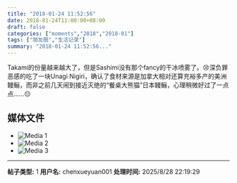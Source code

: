 ```yaml
---
title: "2018-01-24 11:52:56"
date: 2018-01-24T11:00:00+08:00
draft: false
categories: ["moments","2018","2018-01"]
tags: ["朋友圈","生活记录"]
summary: "2018-01-24 11:52:56..."
---
```


Takami的份量越来越大了，但是Sashimi没有那个fancy的干冰喷雾了。😢深负罪恶感的吃了一块Unagi Nigiri，确认了食材来源是加拿大相对还算充裕多产的美洲鳗鲡，而非之前几天闹到接近灭绝的“餐桌大熊猫”日本鳗鲡，心理稍微好过了一点点……😔

## 媒体文件

- ![Media 1](/Moments/photos/2018-01-24/201801241152560.jpg)
- ![Media 2](/Moments/photos/2018-01-24/201801241152561.jpg)
- ![Media 3](/Moments/photos/2018-01-24/201801241152562.jpg)

---

**帖子类型:** 1
**用户名:** chenxueyuan001
**处理时间:** 2025/8/28 22:19:29